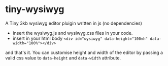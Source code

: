 # tiny-wysiwyg
A Tiny 3kb wysiwyg editor pluigin written in js (no dependencies)

* insert the wysiwyg.js and wysiwyg.css files in your code.
* insert in your html body ```<div id="wysiwyg" data-height="100vh" data-width="100%"></div>```

and that's it. You can customise height and width of the editor by passing a valid css value to ```data-height``` and ```data-width``` attribute.
